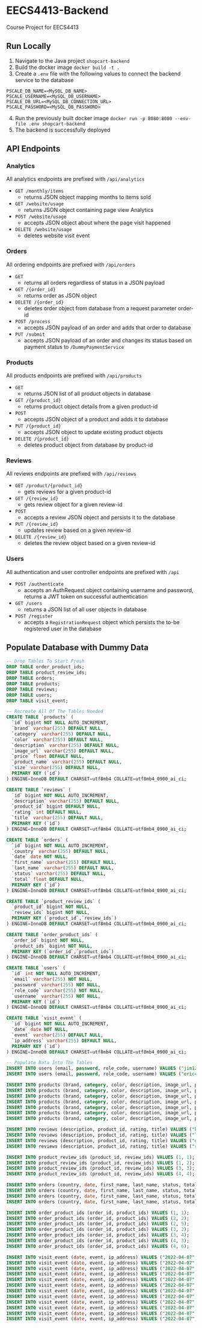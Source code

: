 # EECS4413-Backend
Course Project for EECS4413

## Run Locally
1. Navigate to the Java project `shopcart-backend`
2. Build the docker image `docker build -t .`
3. Create a `.env` file with the following values to connect the backend service to the database
```env
PSCALE_DB_NAME=<MySQL_DB_NAME>
PSCALE_USERNAME=<MySQL_DB_USERNAME>
PSCALE_DB_URL=<MySQL_DB_CONNECTION_URL>
PSCALE_PASSWORD=<MySQL_DB_PASSWORD>
```
4. Run the previously built docker image `docker run -p 8080:8080 --env-file .env shopcart-backend`
5. The backend is successfully deployed

## API Endpoints
### Analytics
All analytics endpoints are prefixed with `/api/analytics`

- `GET /monthly/items`
  - returns JSON object mapping months to items sold
- `GET /website/usage`
  - returns JSON object containing page view Analytics
- `POST /website/usage`
  - accepts JSON object about where the page visit happened
- `DELETE /website/usage`
  - deletes website visit event

### Orders
All ordering endpoints are prefixed with `/api/orders`

- `GET`
  - returns all orders regardless of status in a JSON payload
- `GET /{order_id}`
  - returns order as JSON object
- `DELETE /{order_id}`
  - deletes order object from database from a request parameter order-id
- `POST /process`
  - accepts JSON payload of an order and adds that order to database
- `PUT /submit`
  - accepts JSON payload of an order and changes its status based on payment status to `/DummyPaymentService`

### Products
All products endpoints are prefixed with `/api/products`

- `GET`
  - returns JSON list of all product objects in database
- `GET /{product_id}`
  - returns product object details from a given product-id
- `POST`
  - accepts JSON object of a product and adds it to database
- `PUT /{product_id}`
  - accepts JSON object to update existing product objects
- `DELETE /{product_id}`
  - deletes product object from database by product-id

### Reviews
All reviews endpoints are prefixed with `/api/reviews`

- `GET /product/{product_id}`
  - gets reviews for a given product-id
- `GET /{review_id}`
  - gets review object for a given review-id
- `POST`
  - accepts a review JSON object and persists it to the database
- `PUT /{review_id}`
  - updates review based on a given review-id
- `DELETE /{review_id}`
  - deletes the review object based on a given review-id

### Users
All authentication and user controller endpoints are prefixed with `/api`

- `POST /authenticate`
  - accepts an AuthRequest object containing username and password, returns a JWT token on successful authentication
- `GET /users`
  - returns a JSON list of all user objects in database
- `POST /register`
  - accepts a `RegistrationRequest` object which persists the to-be registered user in the database

## Populate Database with Dummy Data
```sql
-- Drop Tables To Start Fresh
DROP TABLE order_product_ids;
DROP TABLE product_review_ids;
DROP TABLE orders;
DROP TABLE products;
DROP TABLE reviews;
DROP TABLE users;
DROP TABLE visit_event;

-- Recreate All Of The Tables Needed
CREATE TABLE `products` (
  `id` bigint NOT NULL AUTO_INCREMENT,
  `brand` varchar(255) DEFAULT NULL,
  `category` varchar(255) DEFAULT NULL,
  `color` varchar(255) DEFAULT NULL,
  `description` varchar(255) DEFAULT NULL,
  `image_url` varchar(255) DEFAULT NULL,
  `price` float DEFAULT NULL,
  `product_name` varchar(255) DEFAULT NULL,
  `size` varchar(255) DEFAULT NULL,
  PRIMARY KEY (`id`)
) ENGINE=InnoDB DEFAULT CHARSET=utf8mb4 COLLATE=utf8mb4_0900_ai_ci;

CREATE TABLE `reviews` (
  `id` bigint NOT NULL AUTO_INCREMENT,
  `description` varchar(255) DEFAULT NULL,
  `product_id` bigint DEFAULT NULL,
  `rating` int DEFAULT NULL,
  `title` varchar(255) DEFAULT NULL,
  PRIMARY KEY (`id`)
) ENGINE=InnoDB DEFAULT CHARSET=utf8mb4 COLLATE=utf8mb4_0900_ai_ci;

CREATE TABLE `orders` (
  `id` bigint NOT NULL AUTO_INCREMENT,
  `country` varchar(255) DEFAULT NULL,
  `date` date NOT NULL,
  `first_name` varchar(255) DEFAULT NULL,
  `last_name` varchar(255) DEFAULT NULL,
  `status` varchar(255) DEFAULT NULL,
  `total` float DEFAULT NULL,
  PRIMARY KEY (`id`)
) ENGINE=InnoDB DEFAULT CHARSET=utf8mb4 COLLATE=utf8mb4_0900_ai_ci;

CREATE TABLE `product_review_ids` (
  `product_id` bigint NOT NULL,
  `review_ids` bigint NOT NULL,
  PRIMARY KEY (`product_id`,`review_ids`)
) ENGINE=InnoDB DEFAULT CHARSET=utf8mb4 COLLATE=utf8mb4_0900_ai_ci;

CREATE TABLE `order_product_ids` (
  `order_id` bigint NOT NULL,
  `product_ids` bigint NOT NULL,
  PRIMARY KEY (`order_id`,`product_ids`)
) ENGINE=InnoDB DEFAULT CHARSET=utf8mb4 COLLATE=utf8mb4_0900_ai_ci;

CREATE TABLE `users` (
  `id` int NOT NULL AUTO_INCREMENT,
  `email` varchar(255) NOT NULL,
  `password` varchar(255) NOT NULL,
  `role_code` varchar(255) NOT NULL,
  `username` varchar(255) NOT NULL,
  PRIMARY KEY (`id`)
) ENGINE=InnoDB DEFAULT CHARSET=utf8mb4 COLLATE=utf8mb4_0900_ai_ci;

CREATE TABLE `visit_event` (
  `id` bigint NOT NULL AUTO_INCREMENT,
  `date` date NOT NULL,
  `event` varchar(255) DEFAULT NULL,
  `ip_address` varchar(255) DEFAULT NULL,
  PRIMARY KEY (`id`)
) ENGINE=InnoDB DEFAULT CHARSET=utf8mb4 COLLATE=utf8mb4_0900_ai_ci;

-- Populate Data Into The Tables
INSERT INTO users (email, password, role_code, username) VALUES ("jim123@hotmail.com", "83rcRwJIYCXUBqE6aRdX", "ADMIN", "jim123");
INSERT INTO users (email, password, role_code, username) VALUES ("eric4566@hotmail.com", "123456password", "USER", "eric231");

INSERT INTO products (brand, category, color, description, image_url, price, product_name, size) VALUES ("nike", "top", "blue", "Ultra thin shirt", "", 56.99, "Nike Shirt", "XXS");
INSERT INTO products (brand, category, color, description, image_url, price, product_name, size) VALUES ("nike", "top", "black", "Ultra thin oversized shirt", "", 56.99, "Nike Oversized Shirt", "XS");
INSERT INTO products (brand, category, color, description, image_url, price, product_name, size) VALUES ("nike", "top", "green", "Ultra thin tank top", "", 56.99, "Nike TankTop", "S");
INSERT INTO products (brand, category, color, description, image_url, price, product_name, size) VALUES ("nike", "bottom", "grey", "Thick pants", "", 79.99, "Nike Pants", "XXS");
INSERT INTO products (brand, category, color, description, image_url, price, product_name, size) VALUES ("nike", "bottom", "black", "Thick tech pants", "", 79.99, "Nike Tech Pants", "XS");
INSERT INTO products (brand, category, color, description, image_url, price, product_name, size) VALUES ("nike", "bottom", "white", "Thick cargo pants", "", 79.99, "Nike Cargo Pants", "S");
INSERT INTO products (brand, category, color, description, image_url, price, product_name, size) VALUES ("adidas", "accessories", "white", "Elastic", "", 19.99, "Adidas Headband", "XS");

INSERT INTO reviews (description, product_id, rating, title) VALUES ("kinda liked it", 1, 3, "Okay product");
INSERT INTO reviews (description, product_id, rating, title) VALUES ("liked it", 1, 4, "Good product");
INSERT INTO reviews (description, product_id, rating, title) VALUES ("didnt like it", 3, 1, "Bad product");
INSERT INTO reviews (description, product_id, rating, title) VALUES ("really liked it", 4, 5, "Amazing product");

INSERT INTO product_review_ids (product_id, review_ids) VALUES (1, 1);
INSERT INTO product_review_ids (product_id, review_ids) VALUES (1, 2);
INSERT INTO product_review_ids (product_id, review_ids) VALUES (3, 3);
INSERT INTO product_review_ids (product_id, review_ids) VALUES (4, 4);

INSERT INTO orders (country, date, first_name, last_name, status, total) VALUES ("canada", "2022-04-07", "eric", "kwok", 2, 56.99);
INSERT INTO orders (country, date, first_name, last_name, status, total) VALUES ("canada", "2022-06-07", "eric", "kwok", 2, 136.98);
INSERT INTO orders (country, date, first_name, last_name, status, total) VALUES ("canada", "2022-12-07", "eric", "kwok", 2, 136.98);
INSERT INTO orders (country, date, first_name, last_name, status, total) VALUES ("canada", "2022-01-07", "eric", "kwok", 2, 136.98);

INSERT INTO order_product_ids (order_id, product_ids) VALUES (1, 1);
INSERT INTO order_product_ids (order_id, product_ids) VALUES (2, 2);
INSERT INTO order_product_ids (order_id, product_ids) VALUES (2, 5);
INSERT INTO order_product_ids (order_id, product_ids) VALUES (3, 2);
INSERT INTO order_product_ids (order_id, product_ids) VALUES (3, 4);
INSERT INTO order_product_ids (order_id, product_ids) VALUES (4, 3);
INSERT INTO order_product_ids (order_id, product_ids) VALUES (4, 6);

INSERT INTO visit_event (date, event, ip_address) VALUES ("2022-04-07", "1.27.0.0.0", 3);
INSERT INTO visit_event (date, event, ip_address) VALUES ("2022-04-07", "1.27.0.0.0", 3);
INSERT INTO visit_event (date, event, ip_address) VALUES ("2022-04-07", "1.27.0.0.0", 3);
INSERT INTO visit_event (date, event, ip_address) VALUES ("2022-04-07", "1.27.0.0.0", 2);
INSERT INTO visit_event (date, event, ip_address) VALUES ("2022-04-07", "1.27.0.0.0", 2);
INSERT INTO visit_event (date, event, ip_address) VALUES ("2022-04-07", "1.27.0.0.0", 2);
INSERT INTO visit_event (date, event, ip_address) VALUES ("2022-04-07", "1.27.0.0.0", 2);
INSERT INTO visit_event (date, event, ip_address) VALUES ("2022-04-07", "1.27.0.0.0", 1);
INSERT INTO visit_event (date, event, ip_address) VALUES ("2022-04-07", "1.27.0.0.0", 1);
INSERT INTO visit_event (date, event, ip_address) VALUES ("2022-04-07", "1.27.0.0.0", 1);
INSERT INTO visit_event (date, event, ip_address) VALUES ("2022-04-07", "1.27.0.0.0", 1);
INSERT INTO visit_event (date, event, ip_address) VALUES ("2022-04-07", "1.27.0.0.0", 1);
```
